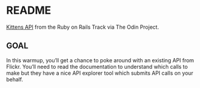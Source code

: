 # README

[Kittens API](https://www.theodinproject.com/paths/full-stack-ruby-on-rails/courses/ruby-on-rails/lessons/kittens-api) from the Ruby on Rails Track via The Odin Project.

## GOAL
In this warmup, you’ll get a chance to poke around with an existing API from Flickr. You’ll need to read the documentation to understand which calls to make but they have a nice API explorer tool which submits API calls on your behalf.


